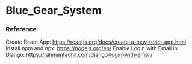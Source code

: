 # Blue_Gear_System

### Reference
Create React App: https://reactjs.org/docs/create-a-new-react-app.html
Install npm and npx: https://nodejs.org/en/
Enable Login with Email in Django: https://rahmanfadhil.com/django-login-with-email/


